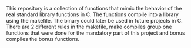 This repository is a collection of functions that mimic the behavior of the real standard library functions in C.
The functions compile into a library using the makefile. The binary could later be used in future projects in C.
There are 2 different rules in the makefile, make compiles group one functions that were done for the mandatory
part of this project and bonus compiles the bonus functions.
